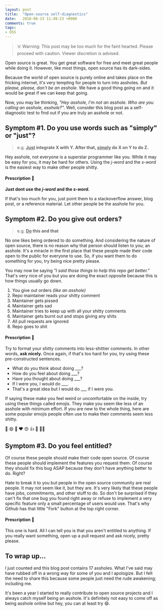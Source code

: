 ```yaml
---
layout: post
title:  "Open-source self-diagnostics"
date:   2018-06-23 11:49:23 +0900
comments: true
tags: 
- OSS
---
```


> ☠️ Warning: This post may be too much for the faint hearted. Please proceed with caution. Viewer discretion is advised.

Open source is great. You get great software for free and meet great people while doing it. However, like most things, open source has its dark-sides.

Because the world of open source is purely online and takes place on the fricking internet, it's very tempting for people to turn into assholes. *But please, please, don't be an asshole.* We have a good thing going on and it would be great if we can keep that going.

Now, you may be thinking, *"Hey asshole, I'm not an asshole. Who are you calling an asshole, asshole?"*. Well, consider this blog post as a self-diagnostic test to find out if you are truly an asshole or not.

## Symptom #1.  Do you use words such as "simply" or "just"?

> e.g. **<u>Just</u> integrate X with Y. After that, <u>simply</u> do X on Y to do Z.**

Hey asshole, not everyone is a superstar programmer like you. While it may be easy for you, it may be hard for others. Using the *j-word* and the *s-word* is the easiest way to make other people shitty.

#### Prescription 💊

**Just dont use the *j-word* and the *s-word*.**

If that's too much for you, just point them to a stackoverflow answer, blog post, or a reference material. Let other people be the asshole for you.

## Symptom #2. Do you give out orders? 

> e.g. **<u>Do</u> this and that**

No one likes being ordered to do something. And considering the nature of open source, there is no reason why that person should listen to you; an asshole. It's a miracle in the first place that these people made their code open to the public for everyone to use. So, if you want them to do something for you, try being nice pretty please.

You may now be saying *"I said those things to help this repo get better."* That's very nice of you but you are doing the exact opposite because this is how things usually go down.

1. You give out orders *(like an asshole)*
2. Repo maintainer reads your shitty comment
3. Maintainer gets pissed
4. Maintainer gets sad
5. Maintainer tries to keep up with all your shitty comments
6. Maintainer gets burnt out and stops giving any shits
7. All pull requests are ignored
8. Repo goes to shit

#### Prescription 💊

Try to format your shitty comments into less-shittier comments. In other words, **ask nicely.** Once again, if that's too hard for you, try using these pre-constructed sentences.

- What do you think about doing ___?
- How do you feel about doing ___?
- Have you thought about doing ___?
- If I were you, I would do ___.
- That's a great idea but I would do ___ if I were you.

If saying these make you feel weird or uncomfortable on the inside, try using these things called emojis. They make you seem like less of an asshole with minimum effort. If you are new to the whole thing, here are some popular emojis people often use to make their comments seem less shitty.

🎉 😄 🙏 ❤️  😍 👍 🤔 🙅‍♂

## Symptom #3. Do you feel entitled?

Of course these people should make their code open source. Of course these people should implement the features you request them. Of course they should fix this bug ASAP because they don't have anything better to do. Right?

Hate to break it to you but people in the open source community are real people. It may not seem like it, but they are. It's very likely that these people have jobs, commitments, and other stuff to do. So don't be surprised if they can't fix that one bug you found right away or refuse to implement a very specific feature only a small percentage of users would use. That's why Github has that little "Fork" button at the top right corner.

#### Prescription 💊

This one is hard. All I can tell you is that you aren't entitled to anything. If you really want something, open up a pull request and ask nicely, pretty please.

## To wrap up...

I just counted and this blog post contains 17 assholes. What I've said may have rubbed off in a wrong way for some of you and I apologize. But I felt the need to share this because some people just need the rude awakening; including me.

It's been a year I started to really contribute to open source projects and I always catch myself being an asshole. It's definitely not easy to come off as being asshole online but hey, you can at least try 😄.

